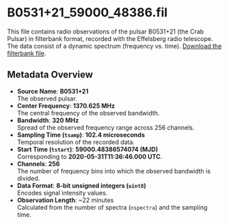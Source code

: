 # B0531+21_59000_48386.fil

This file contains radio observations of the pulsar B0531+21 (the Crab Pulsar) in filterbank format, recorded with the Effelsberg radio telescope. The data consist of a dynamic spectrum (frequency vs. time). [Download the filterbank file](https://keeper.mpdl.mpg.de/f/e7a0cad180364ae688dc/).

## Metadata Overview

- **Source Name**: **B0531+21**  
  The observed pulsar.
- **Center Frequency**: **1370.625 MHz**  
  The central frequency of the observed bandwidth.
- **Bandwidth**: **320 MHz**  
  Spread of the observed frequency range across 256 channels.
- **Sampling Time (`tsamp`)**: **102.4 microseconds**  
  Temporal resolution of the recorded data.
- **Start Time (`tstart`)**: **59000.48386574074 (MJD)**  
  Corresponding to **2020-05-31T11:36:46.000 UTC**.
- **Channels**: **256**  
  The number of frequency bins into which the observed bandwidth is divided.
- **Data Format**: **8-bit unsigned integers (`uint8`)**  
  Encodes signal intensity values.
- **Observation Length**: ~22 minutes  
  Calculated from the number of spectra (`nspectra`) and the sampling time.
